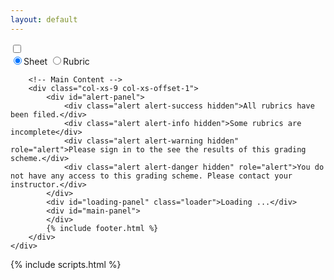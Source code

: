 ```yaml
---
layout: default
---
```


<nav class="navbar navbar-default navbar-fixed-top sub-nav">
    <div class="container">
              <div class="col-xs-2 btn-group sub-btn-group"> 
                <label id="releaseToggle" class="switch invisible"><input type="checkbox" class="disabled" id="togBtn"><div class="slider round"></div></label>
              </div>
              <div class="col-xs-8 col-xs-offset-1 btn-group view sub-btn-group invisible" id="viewToggle" data-toggle="buttons">
                  <label class="btn btn-default active">
                      <input type="radio" name="options" value="sheetView" autocomplete="off" checked>Sheet
                  </label>
                  <label class="btn btn-default">
                      <input type="radio" name="options" value="compareView" autocomplete="off">Rubric
                  </label>
              </div>
      </div>
</nav>

<div class="container">
    <div id="content-container" class="row">
        <!-- Nav Bar -->
        <nav class="col-xs-2 bs-docs-sidebar">
            <ul id="sidebar" class="nav nav-stacked fixed col-xs-2">
                <!--li class="active"><a href="#sheet1">John doe</a>
                    <ul class="nav nav-stacked">
                        <li class="active"><a href="#sheet1-rubric0">First rubric</a></li>
                        <li><a href="#sheet1-rubric1">Second rubric</a></li>
                    </ul>
                </li>
                <li><a href="">Jane doe</a></li-->
            </ul>
        </nav>

        <!-- Main Content -->
        <div class="col-xs-9 col-xs-offset-1">
            <div id="alert-panel">
                <div class="alert alert-success hidden">All rubrics have been filed.</div>
                <div class="alert alert-info hidden">Some rubrics are incomplete</div>
                <div class="alert alert-warning hidden" role="alert">Please sign in to the see the results of this grading scheme.</div>
                <div class="alert alert-danger hidden" role="alert">You do not have any access to this grading scheme. Please contact your instructor.</div>
            </div>
            <div id="loading-panel" class="loader">Loading ...</div>
            <div id="main-panel">
            </div>
            {% include footer.html %}
        </div>
    </div>
</div> <!-- /container -->

{% include scripts.html %}
<script src="{{site.baseurl}}/static/js/rubric-templates.js"></script>
<script src="{{site.baseurl}}/static/js/rubric-firebase.js"></script>
<script src="{{site.baseurl}}/static/js/rubric-ui.js"></script>